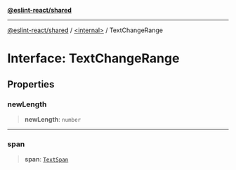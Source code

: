 [**@eslint-react/shared**](../../README.md)

***

[@eslint-react/shared](../../README.md) / [\<internal\>](../README.md) / TextChangeRange

# Interface: TextChangeRange

## Properties

### newLength

> **newLength**: `number`

***

### span

> **span**: [`TextSpan`](TextSpan.md)
